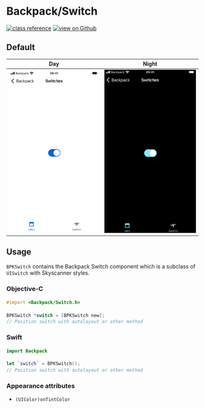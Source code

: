 # Backpack/Switch
[![class reference](https://img.shields.io/badge/Class%20reference-iOS-blue)](https://backpack.github.io/ios/versions/latest/uikit/Classes/BPKSwitch.html)
[![view on Github](https://img.shields.io/badge/Source%20code-GitHub-lightgrey)](https://github.com/Skyscanner/backpack-ios/tree/main/Backpack/Switch)

## Default

| Day | Night |
| --- | --- |
| <img src="https://raw.githubusercontent.com/Skyscanner/backpack-ios/main/screenshots/iPhone%208-switch___default_lm.png" alt="" width="375" /> |<img src="https://raw.githubusercontent.com/Skyscanner/backpack-ios/main/screenshots/iPhone%208-switch___default_dm.png" alt="" width="375" /> |

## Usage

`BPKSwitch` contains the Backpack Switch component which is a subclass of `UISwitch` with Skyscanner styles.

### Objective-C

```objective-c
#import <Backpack/Switch.h>

BPKSwitch *switch = [BPKSwitch new];
// Position switch with autolayout or other method
```

### Swift

```swift
import Backpack

let `switch` = BPKSwitch();
// Position switch with autolayout or other method
```

### Appearance attributes

- `(UIColor)onTintColor`
